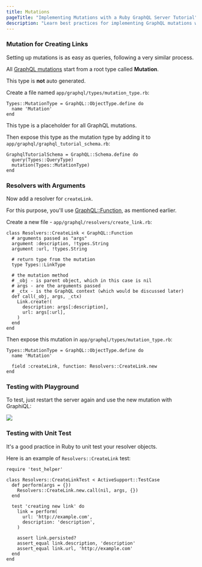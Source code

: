 ```yaml
---
title: Mutations
pageTitle: "Implementing Mutations with a Ruby GraphQL Server Tutorial"
description: "Learn best practices for implementing GraphQL mutations with Ruby and graphql-ruby. You can test your implementation in a GraphiQL Playground."
---
```


### Mutation for Creating Links

Setting up mutations is as easy as queries, following a very similar process.

All [GraphQL mutations](http://graphql.org/learn/queries/#mutations) start from a root type called **Mutation**.

This type is **not** auto generated.

<Instruction>

Create a file named `app/graphql/types/mutation_type.rb`:

```ruby(path=".../graphql-ruby/app/graphql/types/mutation_type.rb")
Types::MutationType = GraphQL::ObjectType.define do
  name 'Mutation'
end
```

</Instruction>

This type is a placeholder for all GraphQL mutations.

<Instruction>

Then expose this type as the mutation type by adding it to `app/graphql/graphql_tutorial_schema.rb`:

```ruby(path=".../graphql-ruby/app/graphql/graphql_tutorial_schema.rb")
GraphqlTutorialSchema = GraphQL::Schema.define do
  query(Types::QueryType)
  mutation(Types::MutationType)
end
```

</Instruction>


### Resolvers with Arguments

Now add a resolver for `createLink`.

For this purpose, you'll use [GraphQL::Function](http://graphql-ruby.org/fields/function.html), as mentioned earlier.

<Instruction>

Create a new file - `app/graphql/resolvers/create_link.rb`:

```ruby(path=".../graphql-ruby/app/graphql/resolvers/create_link.rb")
class Resolvers::CreateLink < GraphQL::Function
  # arguments passed as "args"
  argument :description, !types.String
  argument :url, !types.String

  # return type from the mutation
  type Types::LinkType

  # the mutation method
  # _obj - is parent object, which in this case is nil
  # args - are the arguments passed
  # _ctx - is the GraphQL context (which would be discussed later)
  def call(_obj, args, _ctx)
    Link.create!(
      description: args[:description],
      url: args[:url],
    )
  end
end
```

</Instruction>

<Instruction>

Then expose this mutation in `app/graphql/types/mutation_type.rb`:

```ruby(path=".../graphql-ruby/app/graphql/types/mutation_type.rb")
Types::MutationType = GraphQL::ObjectType.define do
  name 'Mutation'

  field :createLink, function: Resolvers::CreateLink.new
end
```

</Instruction>

### Testing with Playground

To test, just restart the server again and use the new mutation with GraphiQL:

![](http://i.imgur.com/pHNRZlG.png)

### Testing with Unit Test

It's a good practice in Ruby to unit test your resolver objects.

Here is an example of `Resolvers::CreateLink` test:

```ruby(path=".../graphql-ruby/test/graphql/resolvers/create_link_test.rb")
require 'test_helper'

class Resolvers::CreateLinkTest < ActiveSupport::TestCase
  def perform(args = {})
    Resolvers::CreateLink.new.call(nil, args, {})
  end

  test 'creating new link' do
    link = perform(
      url: 'http://example.com',
      description: 'description',
    )

    assert link.persisted?
    assert_equal link.description, 'description'
    assert_equal link.url, 'http://example.com'
  end
end
```

